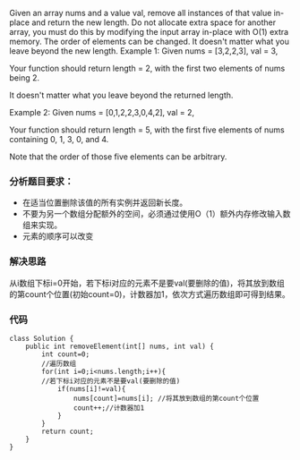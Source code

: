 Given an array nums and a value val, remove all instances of that value in-place and return the new length.
Do not allocate extra space for another array, you must do this by modifying the input array in-place with O(1) extra memory.
The order of elements can be changed. It doesn't matter what you leave beyond the new length.
Example 1:
Given nums = [3,2,2,3], val = 3,

Your function should return length = 2, with the first two elements of nums being 2.

It doesn't matter what you leave beyond the returned length.

Example 2:
Given nums = [0,1,2,2,3,0,4,2], val = 2,

Your function should return length = 5, with the first five elements of nums containing 0, 1, 3, 0, and 4.

Note that the order of those five elements can be arbitrary.

### 分析题目要求：

 - 在适当位置删除该值的所有实例并返回新长度。
 -  不要为另一个数组分配额外的空间，必须通过使用O（1）额外内存修改输入数组来实现。
 - 元素的顺序可以改变

### 解决思路
从i数组下标i=0开始，若下标i对应的元素不是要val(要删除的值)，将其放到数组的第count个位置(初始count=0)，计数器加1，依次方式遍历数组即可得到结果。

### 代码

    class Solution {
        public int removeElement(int[] nums, int val) {
            int count=0;
            //遍历数组
            for(int i=0;i<nums.length;i++){
            //若下标i对应的元素不是要val(要删除的值)
                if(nums[i]!=val){
                    nums[count]=nums[i]; //将其放到数组的第count个位置
                    count++;//计数器加1
                }
            }
            return count;
        }
    }

